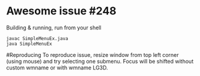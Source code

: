 # Awesome issue #248

Building & running, run from your shell
```
javac SimpleMenuEx.java 
java SimpleMenuEx
```

#Reproducing
To reproduce issue, resize window from top left corner (using mouse) and try selecting one submenu. Focus will be shifted without custom wmname or with wmname LG3D.

